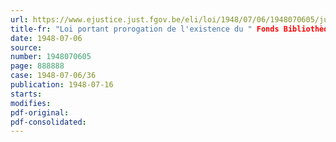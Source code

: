 ```yaml
---
url: https://www.ejustice.just.fgov.be/eli/loi/1948/07/06/1948070605/justel
title-fr: "Loi portant prorogation de l'existence du " Fonds Bibliothèque Albert Ier " à partir du 1er janvier 1948"
date: 1948-07-06
source:
number: 1948070605
page: 888888
case: 1948-07-06/36
publication: 1948-07-16
starts:
modifies:
pdf-original:
pdf-consolidated:
---
```


